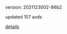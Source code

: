 version: 2021123002-86b2

updated 157 avds

[details](https://github.com/0x74f917491bfa7ebfa379/ali_avd_db/blob/master/change_log/2021/12/30/02/86b2.txt)